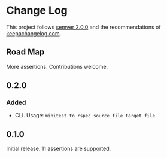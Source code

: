 Change Log
==========

This project follows [semver 2.0.0][1] and the recommendations
of [keepachangelog.com][2].

Road Map
--------

More assertions. Contributions welcome.

0.2.0
-----

### Added
- CLI.  Usage: `minitest_to_rspec source_file target_file`

0.1.0
-----

Initial release.  11 assertions are supported.

[1]: http://semver.org/spec/v2.0.0.html
[2]: http://keepachangelog.com/
